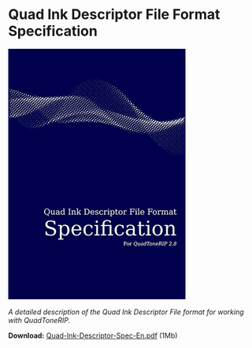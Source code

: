 # Quad Ink Descriptor File Format Specification

![Quad Ink Descriptor File Format Specification](docs/assets/img/qidf-spec-title-page.jpg)

*A detailed description of the Quad Ink Descriptor File format for working with QuadToneRIP.*

**Download:** [Quad-Ink-Descriptor-Spec-En.pdf](https://github.com/chainick/qidf-spec/raw/main/docs/Quad-Ink-Descriptor-Spec-En.pdf) (1Mb)
